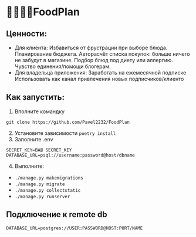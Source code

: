 # 🍧🍳🥐🦑FoodPlan
## Ценности:
- Для клиента:
Избавиться от фрустрации при выборе блюда.
Планирование бюджета.
Авторасчёт списка покупок: больше ничего не забудут в магазине.
Подбор блюд под диету или аллергию.
Чувство единения/помощи блогерам. 
- Для владельца приложения:
Заработать на ежемесячной подписке
Использовать как канал привлечения новых подписчиков/клиенто


## Как запустить:
1. Вполните командку 
```
git clone https://github.com/Pavel2232/FoodPlan
```
2. Установите зависимости ``` poetry install ```
3. Заполните .env
```
SECRET_KEY=ВАШ SECRET_KEY
DATABASE_URL=psql://username:password@host/dbname
```

4. Выполните:
- ```./manage.py makemigrations```
- ```./manage.py migrate```
- ```./manage.py collectstatic```
- ```./manage.py runserver```

## Подключение к remote db
`DATABASE_URL=postgres://USER:PASSWORD@HOST:PORT/NAME`